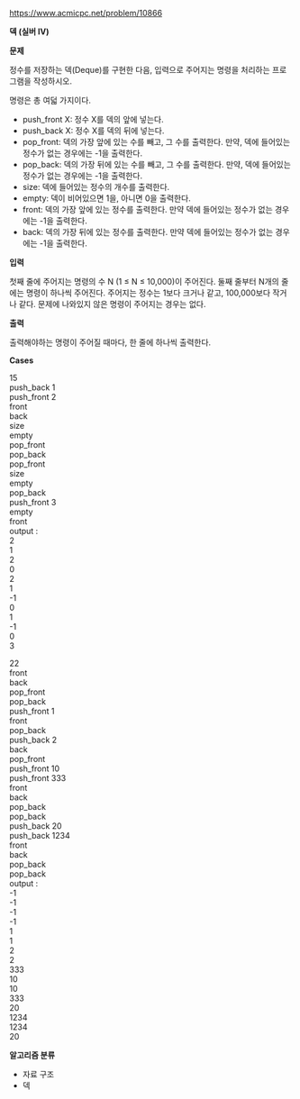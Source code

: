 https://www.acmicpc.net/problem/10866

**덱 (실버 IV)**

**문제**

정수를 저장하는 덱(Deque)를 구현한 다음, 입력으로 주어지는 명령을 처리하는 프로그램을 작성하시오.

명령은 총 여덟 가지이다.

- push_front X: 정수 X를 덱의 앞에 넣는다.
- push_back X: 정수 X를 덱의 뒤에 넣는다.
- pop_front: 덱의 가장 앞에 있는 수를 빼고, 그 수를 출력한다. 만약, 덱에 들어있는 정수가 없는 경우에는 -1을 출력한다.
- pop_back: 덱의 가장 뒤에 있는 수를 빼고, 그 수를 출력한다. 만약, 덱에 들어있는 정수가 없는 경우에는 -1을 출력한다.
- size: 덱에 들어있는 정수의 개수를 출력한다.
- empty: 덱이 비어있으면 1을, 아니면 0을 출력한다.
- front: 덱의 가장 앞에 있는 정수를 출력한다. 만약 덱에 들어있는 정수가 없는 경우에는 -1을 출력한다.
- back: 덱의 가장 뒤에 있는 정수를 출력한다. 만약 덱에 들어있는 정수가 없는 경우에는 -1을 출력한다.

**입력**

첫째 줄에 주어지는 명령의 수 N (1 ≤ N ≤ 10,000)이 주어진다. 둘째 줄부터 N개의 줄에는 명령이 하나씩 주어진다. 주어지는 정수는 1보다 크거나 같고, 100,000보다 작거나 같다. 문제에 나와있지 않은 명령이 주어지는 경우는 없다.

**출력**

출력해야하는 명령이 주어질 때마다, 한 줄에 하나씩 출력한다.

**Cases**

15<br>
push_back 1<br>
push_front 2<br>
front<br>
back<br>
size<br>
empty<br>
pop_front<br>
pop_back<br>
pop_front<br>
size<br>
empty<br>
pop_back<br>
push_front 3<br>
empty<br>
front<br>
output :<br>
2<br>
1<br>
2<br>
0<br>
2<br>
1<br>
-1<br>
0<br>
1<br>
-1<br>
0<br>
3<br>

22<br>
front<br>
back<br>
pop_front<br>
pop_back<br>
push_front 1<br>
front<br>
pop_back<br>
push_back 2<br>
back<br>
pop_front<br>
push_front 10<br>
push_front 333<br>
front<br>
back<br>
pop_back<br>
pop_back<br>
push_back 20<br>
push_back 1234<br>
front<br>
back<br>
pop_back<br>
pop_back<br>
output :<br>
-1<br>
-1<br>
-1<br>
-1<br>
1<br>
1<br>
2<br>
2<br>
333<br>
10<br>
10<br>
333<br>
20<br>
1234<br>
1234<br>
20<br>

**알고리즘 분류**

- 자료 구조
- 덱